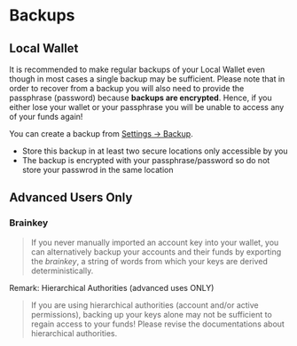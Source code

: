 # Backups

## Local Wallet

It is recommended to make regular backups of your Local Wallet even though in most
cases a single backup may be sufficient. Please note that in order to recover
from a backup you will also need to provide the passphrase (password) because **backups
are encrypted**. Hence, if you either lose your wallet or your passphrase you
will be unable to access any of your funds again!

You can create a backup from [Settings -> Backup](/settings/backup).

- Store this backup in at least two secure locations only accessible by you
- The backup is encrypted with your passphrase/password so do not store your passwrod in the same location

## Advanced Users Only

### Brainkey

> If you never manually imported an account key into your wallet, you can
alternatively backup your accounts and their funds by exporting the *brainkey*,
a string of words from which your keys are derived deterministically.

Remark: Hierarchical Authorities (advanced uses ONLY)

> If you are using hierarchical authorities (account and/or active permissions),
backing up your keys alone may not be sufficient to regain access to your funds!
Please revise the documentations about hierarchical authorities.
